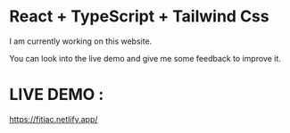 # React + TypeScript + Tailwind Css

I am currently working on this website.

You can look into the live demo and give me some feedback to improve it.

# LIVE DEMO :
https://fitiac.netlify.app/

